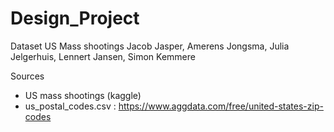 # Design_Project
Dataset US Mass shootings
Jacob Jasper, Amerens Jongsma, Julia Jelgerhuis, Lennert Jansen, Simon Kemmere

Sources
- US mass shootings (kaggle)
- us_postal_codes.csv : https://www.aggdata.com/free/united-states-zip-codes
